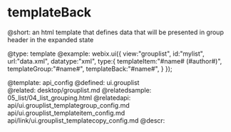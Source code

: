 templateBack
=============


@short:
	an html template that defines data that will be presented in group header in the expanded state

@type: template
@example:
webix.ui({ 
        view:"grouplist", 
	id:"mylist", 
        url:"data.xml", 
        datatype:"xml",
	type:{
		templateItem:"#name# (#author#)",
	        templateGroup:"#name#",
		templateBack:"#name#",
	}
});

@template:	api_config
@defined:	ui.grouplist	
@related:
	desktop/grouplist.md
@relatedsample:
	05_list/04_list_grouping.html
@relatedapi:
	api/ui.grouplist_templategroup_config.md
    api/ui.grouplist_templateitem_config.md
    api/link/ui.grouplist_templatecopy_config.md
@descr:


